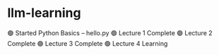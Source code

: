 # llm-learning
🟢 Started Python Basics – hello.py
🟢 Lecture 1 Complete
🟢 Lecture 2 Complete
🟢 Lecture 3 Complete
🟢 Lecture 4 Learning
